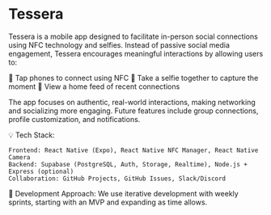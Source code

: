 # Tessera
Tessera is a mobile app designed to facilitate in-person social connections using NFC technology and selfies. Instead of passive social media engagement, Tessera encourages meaningful interactions by allowing users to:

📌 Tap phones to connect using NFC
📌 Take a selfie together to capture the moment
📌 View a home feed of recent connections

The app focuses on authentic, real-world interactions, making networking and socializing more engaging. Future features include group connections, profile customization, and notifications.

💡 Tech Stack:

    Frontend: React Native (Expo), React Native NFC Manager, React Native Camera
    Backend: Supabase (PostgreSQL, Auth, Storage, Realtime), Node.js + Express (optional)
    Collaboration: GitHub Projects, GitHub Issues, Slack/Discord

🚀 Development Approach:
We use iterative development with weekly sprints, starting with an MVP and expanding as time allows.
